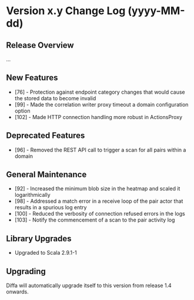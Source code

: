 # Version x.y Change Log (yyyy-MM-dd)

## Release Overview

...

## New Features

* [76]  - Protection against endpoint category changes that would cause the stored data to become invalid
* [99]  - Made the correlation writer proxy timeout a domain configuration option
* [102] - Made HTTP connection handling more robust in ActionsProxy

## Deprecated Features

* [96]  - Removed the REST API call to trigger a scan for all pairs within a domain

## General Maintenance

* [92]  - Increased the minimum blob size in the heatmap and scaled it logarithmically
* [98]  - Addressed a match error in a receive loop of the pair actor that results in a spurious log entry
* [100] - Reduced the verbosity of connection refused errors in the logs
* [103] - Notify the commencement of a scan to the pair activity log

## Library Upgrades

* Upgraded to Scala 2.9.1-1

## Upgrading

Diffa will automatically upgrade itself to this version from release 1.4 onwards.